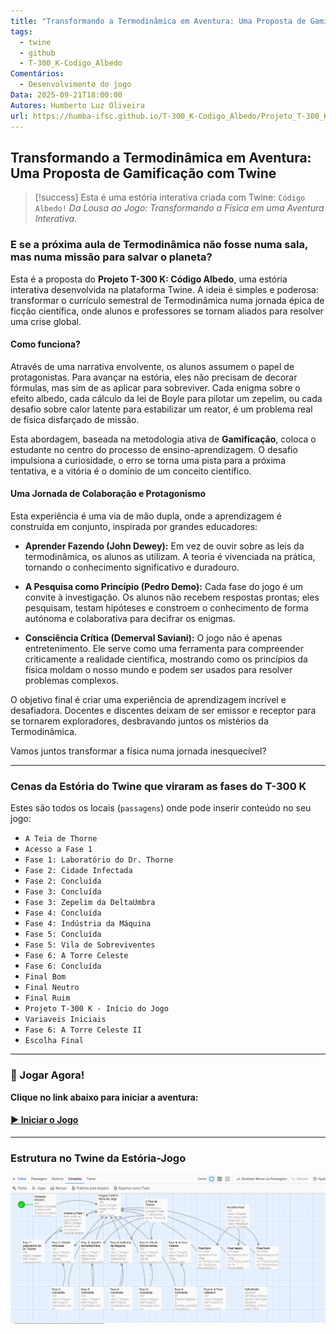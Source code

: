 ```yaml
---
title: "Transformando a Termodinâmica em Aventura: Uma Proposta de Gamificação com Twine"
tags:
  - twine
  - github
  - T-300_K-Codigo_Albedo
Comentários:
  - Desenvolvimento do jogo
Data: 2025-09-21T18:00:00
Autores: Humberto Luz Oliveira
url: https://humba-ifsc.github.io/T-300_K-Codigo_Albedo/Projeto_T-300_K_Codigo_Albedo.html
---
```

## Transformando a Termodinâmica em Aventura: Uma Proposta de Gamificação com Twine

 > [!success] Esta é uma estória interativa criada com Twine: `Código Albedo!`
> _Da Lousa ao Jogo: Transformando a Física em uma Aventura Interativa_.

### E se a próxima aula de Termodinâmica não fosse numa sala, mas numa missão para salvar o planeta?

Esta é a proposta do **Projeto T-300 K: Código Albedo**, uma estória interativa desenvolvida na plataforma Twine. A ideia é simples e poderosa: transformar o currículo semestral de Termodinâmica numa jornada épica de ficção científica, onde alunos e professores se tornam aliados para resolver uma crise global.

#### Como funciona?

Através de uma narrativa envolvente, os alunos assumem o papel de protagonistas. Para avançar na estória, eles não precisam de decorar fórmulas, mas sim de as aplicar para sobreviver. Cada enigma sobre o efeito albedo, cada cálculo da lei de Boyle para pilotar um zepelim, ou cada desafio sobre calor latente para estabilizar um reator, é um problema real de física disfarçado de missão.

Esta abordagem, baseada na metodologia ativa de **Gamificação**, coloca o estudante no centro do processo de ensino-aprendizagem. O desafio impulsiona a curiosidade, o erro se torna uma pista para a próxima tentativa, e a vitória é o domínio de um conceito científico.

#### Uma Jornada de Colaboração e Protagonismo

Esta experiência é uma via de mão dupla, onde a aprendizagem é construída em conjunto, inspirada por grandes educadores:

- **Aprender Fazendo (John Dewey):** Em vez de ouvir sobre as leis da termodinâmica, os alunos as utilizam. A teoria é vivenciada na prática, tornando o conhecimento significativo e duradouro.
    
- **A Pesquisa como Princípio (Pedro Demo):** Cada fase do jogo é um convite à investigação. Os alunos não recebem respostas prontas; eles pesquisam, testam hipóteses e constroem o conhecimento de forma autónoma e colaborativa para decifrar os enigmas.
    
- **Consciência Crítica (Demerval Saviani):** O jogo não é apenas entretenimento. Ele serve como uma ferramenta para compreender criticamente a realidade científica, mostrando como os princípios da física moldam o nosso mundo e podem ser usados para resolver problemas complexos.
    

O objetivo final é criar uma experiência de aprendizagem incrível e desafiadora. Docentes e discentes deixam de ser emissor e receptor para se tornarem exploradores, desbravando juntos os mistérios da Termodinâmica.

Vamos juntos transformar a física numa jornada inesquecível?

---

### Cenas da Estória do Twine que viraram as fases do T-300 K

Estes são todos os locais (`passagens`) onde pode inserir conteúdo no seu jogo:

*   `A Teia de Thorne`
*   `Acesso a Fase 1`
*   `Fase 1: Laboratório do Dr. Thorne`
*   `Fase 2: Cidade Infectada`
*   `Fase 2: Concluída`
*   `Fase 3: Concluída`
*   `Fase 3: Zepelim da DeltaUmbra`
*   `Fase 4: Concluída`
*   `Fase 4: Indústria da Máquina`
*   `Fase 5: Concluída`
*   `Fase 5: Vila de Sobreviventes`
*   `Fase 6: A Torre Celeste`
*   `Fase 6: Concluída`
*   `Final Bom`
*   `Final Neutro`
*   `Final Ruim`
*   `Projeto T-300 K - Início do Jogo`
*   `Variaveis Iniciais`
*   `Fase 6: A Torre Celeste II`
*   `Escolha Final`

---

### 🚀 Jogar Agora!

**Clique no link abaixo para iniciar a aventura:**

#### [▶ Iniciar o Jogo](https://humba-ifsc.github.io/T-300_K-Codigo_Albedo/Projeto_T-300_K_Codigo_Albedo.html)

---

### Estrutura no Twine da Estória-Jogo

![Mapa da Estória do Jogo no Twine](/img/Mapa_Game_Twine.png)
